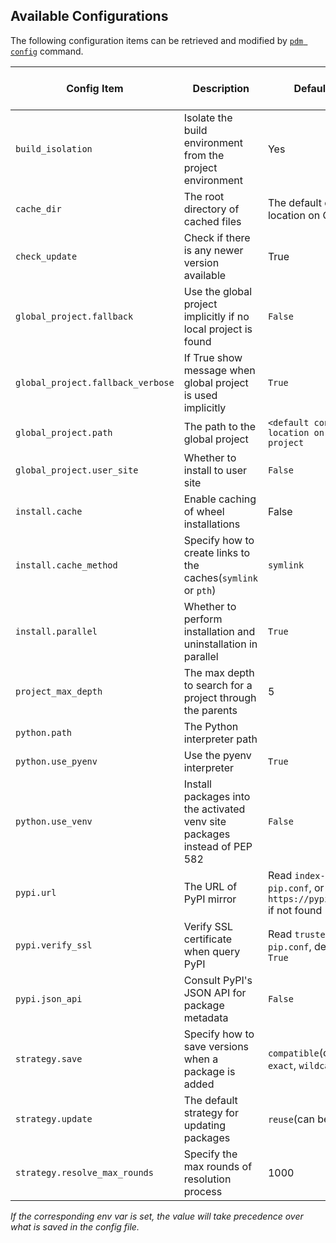 ## Available Configurations

The following configuration items can be retrieved and modified by [`pdm config`](../usage/cli_reference.md#exec-0--config) command.

| Config Item                   | Description                                                               | Default Value                                                             | Available in Project | Env var                  |
| ----------------------------- | ------------------------------------------------------------------------- | ------------------------------------------------------------------------- | -------------------- | ------------------------ |
| `build_isolation`             | Isolate the build environment from the project environment                | Yes                                                                       | True                 | `PDM_BUILD_ISOLATION`    |
| `cache_dir`                   | The root directory of cached files                                        | The default cache location on OS                                          | No                   |                          |
| `check_update`                | Check if there is any newer version available                             | True                                                                      | No                   |                          |
| `global_project.fallback`     | Use the global project implicitly if no local project is found            | `False`                                                                   | No                   |                          |
| `global_project.fallback_verbose`     | If True show message when global project is used implicitly            | `True`                                                                   | No                   |                          |
| `global_project.path`         | The path to the global project                                            | `<default config location on OS>/global-project`                          | No                   |                          |
| `global_project.user_site`    | Whether to install to user site                                           | `False`                                                                   | No                   |                          |
| `install.cache`               | Enable caching of wheel installations                                     | False                                                                     | Yes                  |                          |
| `install.cache_method`        | Specify how to create links to the caches(`symlink` or `pth`)             | `symlink`                                                                 | Yes                  |                          |
| `install.parallel`            | Whether to perform installation and uninstallation in parallel            | `True`                                                                    | Yes                  | `PDM_PARALLEL_INSTALL`   |
| `project_max_depth`           | The max depth to search for a project through the parents                 | 5                                                                         | No                   | `PDM_PROJECT_MAX_DEPTH`  |
| `python.path`                 | The Python interpreter path                                               |                                                                           | Yes                  | `PDM_PYTHON`             |
| `python.use_pyenv`            | Use the pyenv interpreter                                                 | `True`                                                                    | Yes                  |                          |
| `python.use_venv`             | Install packages into the activated venv site packages instead of PEP 582 | `False`                                                                   | Yes                  | `PDM_USE_VENV`           |
| `pypi.url`                    | The URL of PyPI mirror                                                    | Read `index-url` in `pip.conf`, or `https://pypi.org/simple` if not found | Yes                  | `PDM_PYPI_URL`           |
| `pypi.verify_ssl`             | Verify SSL certificate when query PyPI                                    | Read `trusted-hosts` in `pip.conf`, defaults to `True`                    | Yes                  |                          |
| `pypi.json_api`               | Consult PyPI's JSON API for package metadata                              | `False`                                                                   | Yes                  | `PDM_PYPI_JSON_API`      |
| `strategy.save`               | Specify how to save versions when a package is added                      | `compatible`(can be: `exact`, `wildcard`, `minimum`)                      | Yes                  |                          |
| `strategy.update`             | The default strategy for updating packages                                | `reuse`(can be : `eager`)                                                 | Yes                  |                          |
| `strategy.resolve_max_rounds` | Specify the max rounds of resolution process                              | 1000                                                                      | Yes                  | `PDM_RESOLVE_MAX_ROUNDS` |

_If the corresponding env var is set, the value will take precedence over what is saved in the config file._
